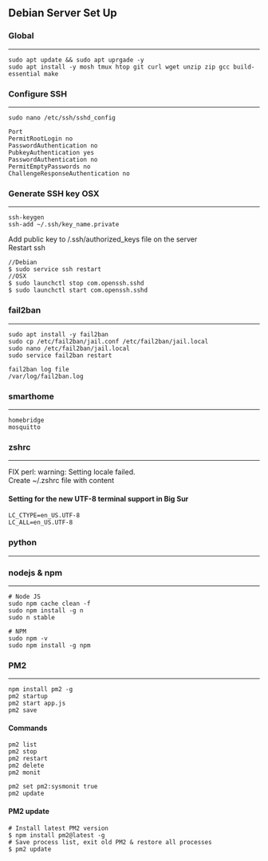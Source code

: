 <h2>Debian Server Set Up</h2>
<h3>Global</h3>
<hr>

```
sudo apt update && sudo apt uprgade -y
sudo apt install -y mosh tmux htop git curl wget unzip zip gcc build-essential make
```
<h3>Configure SSH</h3>
<hr>

```
sudo nano /etc/ssh/sshd_config

Port
PermitRootLogin no
PasswordAuthentication no
PubkeyAuthentication yes
PasswordAuthentication no
PermitEmptyPasswords no
ChallengeResponseAuthentication no
```
<h3>Generate SSH key OSX</h3>
<hr>

```
ssh-keygen
ssh-add ~/.ssh/key_name.private
```
Add public key to /.ssh/authorized_keys file on the server<br>
Restart ssh
```
//Debian
$ sudo service ssh restart
//OSX
$ sudo launchctl stop com.openssh.sshd
$ sudo launchctl start com.openssh.sshd
```
<h3>fail2ban</h3>
<hr>

```
sudo apt install -y fail2ban
sudo cp /etc/fail2ban/jail.conf /etc/fail2ban/jail.local
sudo nano /etc/fail2ban/jail.local
sudo service fail2ban restart
```
```
fail2ban log file
/var/log/fail2ban.log
```

<h3>smarthome</h3>
<hr>

```
homebridge
mosquitto
```

<h3>zshrc</h3>
<hr>


FIX perl: warning: Setting locale failed. <br>
Create ~/.zshrc file with content 

<h4>Setting for the new UTF-8 terminal support in Big Sur</h4>

```
LC_CTYPE=en_US.UTF-8
LC_ALL=en_US.UTF-8
```

<h3>python</h3>
<hr>

<h3>nodejs & npm</h3>
<hr>

```
# Node JS
sudo npm cache clean -f
sudo npm install -g n
sudo n stable

# NPM
sudo npm -v
sudo npm install -g npm
```
<h3>PM2</h3>
<hr>

```
npm install pm2 -g
pm2 startup
pm2 start app.js
pm2 save
```

<h4>Commands</h4>

```
pm2 list
pm2 stop
pm2 restart
pm2 delete
pm2 monit

pm2 set pm2:sysmonit true
pm2 update
```

<h4>PM2 update</h4>

```
# Install latest PM2 version
$ npm install pm2@latest -g
# Save process list, exit old PM2 & restore all processes
$ pm2 update
```



